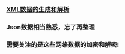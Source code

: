 ### [XML数据的生成和解析](http://www.cnblogs.com/thinfog/p/5709172.html)
### Json数据相当熟悉，忘了再整理

### 需要关注的是这些网络数据的加密和解密!

